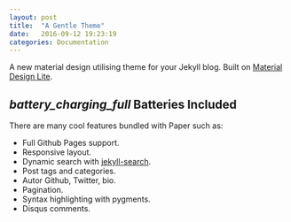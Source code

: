 ```yaml
---
layout: post
title:  "A Gentle Theme"
date:   2016-09-12 19:23:19
categories: Documentation
---
```

A new material design utilising theme for your Jekyll blog. Built on [Material Design Lite](http://www.getmdl.io/).

## <i class="material-icons">battery_charging_full</i> Batteries Included

There are many cool features bundled with Paper such as:

- Full Github Pages support.
- Responsive layout.
- Dynamic search with [jekyll-search](https://github.com/christian-fei/Simple-Jekyll-Search/).
- Post tags and categories.
- Autor Github, Twitter, bio.
- Pagination.
- Syntax highlighting with pygments.
- Disqus comments.
